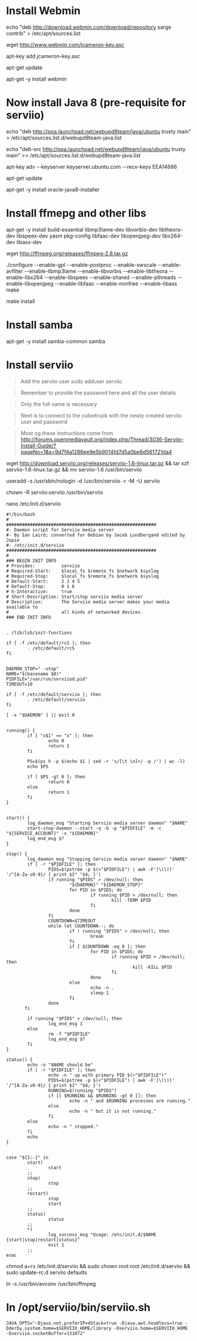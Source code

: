 # Install Webmin

echo "deb http://download.webmin.com/download/repository sarge contrib" > /etc/apt/sources.list

wget http://www.webmin.com/jcameron-key.asc

apt-key add jcameron-key.asc

apt-get update

apt-get -y install webmin

# Now install Java 8 (pre-requisite for serviio)

echo "deb http://ppa.launchpad.net/webupd8team/java/ubuntu trusty main" > /etc/apt/sources.list.d/webupd8team-java.list

echo "deb-src http://ppa.launchpad.net/webupd8team/java/ubuntu trusty main" >> /etc/apt/sources.list.d/webupd8team-java.list

apt-key adv --keyserver keyserver.ubuntu.com --recv-keys EEA14886

apt-get update

apt-get -y install oracle-java8-installer

# Install ffmepg and other libs
apt-get -y install build-essential libmp3lame-dev libvorbis-dev libtheora-dev libspeex-dev yasm pkg-config libfaac-dev libopenjpeg-dev libx264-dev libass-dev

wget http://ffmpeg.org/releases/ffmpeg-2.8.tar.gz

./configure --enable-gpl --enable-postproc --enable-swscale --enable-avfilter --enable-libmp3lame --enable-libvorbis --enable-libtheora --enable-libx264 --enable-libspeex --enable-shared --enable-pthreads --enable-libopenjpeg --enable-libfaac --enable-nonfree --enable-libass
make

make install

# Install samba

apt-get -y install samba-common samba 

# Install serviio

> Add the serviio user
sudo adduser serviio

> Remember to provide the password here and all the user details

> Only the full name is necessary

> Next is to connect to the cubietruck with the newly created serviio user and password

> Most og these instructions come from http://forums.openmediavault.org/index.php/Thread/3036-Serviio-Install-Guide/?pageNo=1&s=9d7f4a1286ee9e5b9014fd7d5a0be6d561721da4

wget http://download.serviio.org/releases/serviio-1.6-linux.tar.gz && tar xzf serviio-1.6-linux.tar.gz && mv serviio-1.6 /usr/bin/serviio

useradd -s /usr/sbin/nologin -d /usr/bin/serviio -r -M -U serviio

chown -R serviio:serviio /usr/bin/serviio

nano /etc/init.d/serviio

    #!/bin/bash
    #
    #########################################################
    #- Daemon script for Serviio media server
    #- By Ian Laird; converted for Debian by Jacob Lundbergand edited by Jopie
    #- /etc/init.d/serviio
    #########################################################
    #
    ### BEGIN INIT INFO
    # Provides:          serviio
    # Required-Start:    $local_fs $remote_fs $network $syslog
    # Required-Stop:     $local_fs $remote_fs $network $syslog
    # Default-Start:     2 3 4 5
    # Default-Stop:      0 1 6
    # X-Interactive:     true
    # Short-Description: Start/stop serviio media server
    # Description:       The Serviio media server makes your media available to
    #                    all kinds of networked devices.
    ### END INIT INFO
     
     
    . /lib/lsb/init-functions
     
    if [ -f /etc/default/rcS ]; then
            . /etc/default/rcS
    fi
     
     
    DAEMON_STOP=" -stop"
    NAME="$(basename $0)"
    PIDFILE="/var/run/serviiod.pid"
    TIMEOUT=10
     
    if [ -f /etc/default/serviio ]; then
            . /etc/default/serviio
    fi
     
    [ -x "$DAEMON" ] || exit 0
     
     
    running() {
            if [ "x$1" == "x" ]; then
                    echo 0
                    return 1
            fi
     
            PS=$(ps h -p $(echo $1 | sed -r 's/[\t \n]+/ -p /') | wc -l)
            echo $PS
     
            if [ $PS -gt 0 ]; then
                    return 0
            else
                    return 1
            fi
    }
     
     
    start() {
            log_daemon_msg "Starting Serviio media server daemon" "$NAME"
            start-stop-daemon --start -q -b -p "$PIDFILE" -m -c "${SERVICE_ACCOUNT}" -x "${DAEMON}"
            log_end_msg $?
    }
     
    stop() {
            log_daemon_msg "Stopping Serviio media server daemon" "$NAME"
            if [ -r "$PIDFILE" ]; then
                    PIDS=$(pstree -p $(<"$PIDFILE") | awk -F'[\(\)]' '/^[A-Za-z0-9]/ { print $2" "$4; }')
                    if running "$PIDS" > /dev/null; then
                            "${DAEMON}" "${DAEMON_STOP}"
                            for PID in $PIDS; do
                                    if running $PID > /dev/null; then
                                            kill -TERM $PID
                                    fi
                            done
                    fi
                    COUNTDOWN=$TIMEOUT
                    while let COUNTDOWN--; do
                            if ! running "$PIDS" > /dev/null; then
                                    break
                            fi
                            if [ $COUNTDOWN -eq 0 ]; then
                                    for PID in $PIDS; do
                                            if running $PID > /dev/null; then
                                                    kill -KILL $PID
                                            fi
                                    done
                            else
                                    echo -n .
                                    sleep 1
                            fi
                    done
           fi
     
            if running "$PIDS" > /dev/null; then
                    log_end_msg 1
            else
                    rm -f "$PIDFILE"
                    log_end_msg $?
            fi
    }
     
    status() {
            echo -n "$NAME should be"
            if [ -r "$PIDFILE" ]; then
                    echo -n " up with primary PID $(<"$PIDFILE")"
                    PIDS=$(pstree -p $(<"$PIDFILE") | awk -F'[\(\)]' '/^[A-Za-z0-9]/ { print $2" "$4; }')
                    RUNNING=$(running "$PIDS")
                    if [[ $RUNNING && $RUNNING -gt 0 ]]; then
                            echo -n " and $RUNNING processes are running."
                    else
                            echo -n " but it is not running."
                    fi
            else
                    echo -n " stopped."
            fi
            echo
    }
     
     
    case "${1:-}" in
            start)
                    start
            ;;
            stop)
                    stop
            ;;
            restart)
                    stop
                    start
            ;;
            status)
                    status
            ;;
            *)
                    log_success_msg "Usage: /etc/init.d/$NAME {start|stop|restart|status}"
                    exit 1
            ;;
    esac

chmod a+rx /etc/init.d/serviio && sudo chown root:root /etc/init.d/serviio && sudo update-rc.d serviio defaults

ln -s /usr/bin/avconv /usr/bin/ffmpeg

# In /opt/serviio/bin/serviio.sh
    JAVA_OPTS="-Djava.net.preferIPv4Stack=true -Djava.awt.headless=true -Dderby.system.home=$SERVIIO_HOME/library -Dserviio.home=$SERVIIO_HOME -Dserviio.socketBuffer=131072"



